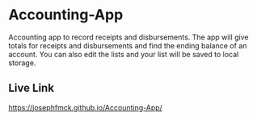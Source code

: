 # Accounting-App

Accounting app to record receipts and disbursements. The app will give totals for receipts and disbursements and find the ending balance of an account. You can also edit the lists and your list will be saved to local storage.

## Live Link
https://josephfmck.github.io/Accounting-App/
